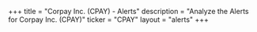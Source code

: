 +++
title = "Corpay Inc. (CPAY) - Alerts"
description = "Analyze the Alerts for Corpay Inc. (CPAY)"
ticker = "CPAY"
layout = "alerts"
+++

